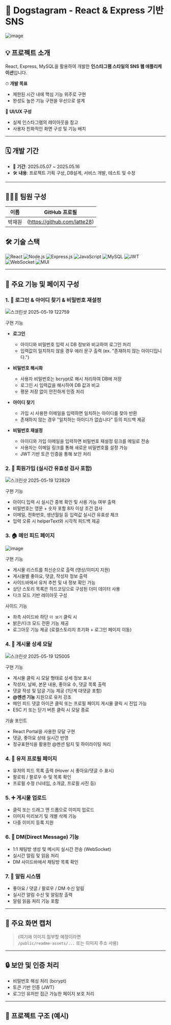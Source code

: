 # 🐾 Dogstagram - React & Express 기반 SNS

![image](https://github.com/user-attachments/assets/c70c265c-62ef-4700-b115-51382c5c3978)

## 💡 프로젝트 소개
React, Express, MySQL을 활용하여 개발한 **인스타그램 스타일의 SNS 웹 애플리케이션**입니다.

⏱ **개발 목표**  
- 제한된 시간 내에 핵심 기능 위주로 구현  
- 완성도 높은 기능 구현을 우선으로 설계  

🎨 **UI/UX 구성**  
- 실제 인스타그램의 레이아웃을 참고  
- 사용자 친화적인 화면 구성 및 기능 배치

---

## 🗓 개발 기간
- 📅 **기간**: 2025.05.07 ~ 2025.05.16  
- 🛠 **내용**: 프로젝트 기획 구상, DB설계, 서비스 개발, 테스트 및 수정
---

## 🧑‍🤝‍🧑 팀원 구성

| 이름     | GitHub 프로필                          |
|----------|----------------------------------------|
| 박재원   | (https://github.com/latte28) |

## 🛠️ 기술 스택

![React](https://img.shields.io/badge/React-61DAFB?style=for-the-badge&logo=react&logoColor=black)
![Node.js](https://img.shields.io/badge/Node.js-339933?style=for-the-badge&logo=node.js&logoColor=white)
![Express.js](https://img.shields.io/badge/Express.js-000000?style=for-the-badge&logo=express&logoColor=white)
![JavaScript](https://img.shields.io/badge/JavaScript-F7DF1E?style=for-the-badge&logo=javascript&logoColor=black)
![MySQL](https://img.shields.io/badge/MySQL-4479A1?style=for-the-badge&logo=mysql&logoColor=white)
![JWT](https://img.shields.io/badge/JWT-000000?style=for-the-badge&logo=jsonwebtokens&logoColor=white)
![WebSocket](https://img.shields.io/badge/WebSocket-010101?style=for-the-badge&logo=websocket&logoColor=white)
![MUI](https://img.shields.io/badge/MUI-007FFF?style=for-the-badge&logo=mui&logoColor=white)



---

## 📑 주요 기능 및 페이지 구성

### 1. 🔐 로그인 & 아이디 찾기 & 비밀번호 재설정

![스크린샷 2025-05-19 122759](https://github.com/user-attachments/assets/ee85d707-6a22-477e-b130-05d9797cad46)

구현 기능
- **로그인**
  - 아이디와 비밀번호 입력 시 DB 정보와 비교하여 로그인 처리
  - 입력값이 일치하지 않을 경우 에러 문구 출력 (ex. "존재하지 않는 아이디입니다.")
    
- **비밀번호 해시화**
  - 사용자 비밀번호는 bcrypt로 해시 처리하여 DB에 저장
  - 로그인 시 입력값을 해시하여 DB 값과 비교
  - 평문 저장 없이 안전하게 인증 처리
    
- **아이디 찾기**
  - 가입 시 사용한 이메일을 입력하면 일치하는 아이디를 찾아 반환
  - 존재하지 않는 경우 "일치하는 아이디가 없습니다" 등의 피드백 제공

- **비밀번호 재설정**
  - 아이디와 가입 이메일을 입력하면 비밀번호 재설정 링크를 메일로 전송
  - 사용자는 이메일 링크를 통해 새로운 비밀번호를 설정 가능
  - JWT 기반 토큰 인증을 통해 보안 처리

### 2. 🔐 회원가입 (실시간 유효성 검사 포함)
![스크린샷 2025-05-19 123829](https://github.com/user-attachments/assets/fd586004-4c00-48a2-9c20-08c628ba36ba)

구현 기능
  - 아이디 입력 시 실시간 중복 확인 및 사용 가능 여부 출력
  - 비밀번호는 영문 + 숫자 포함 8자 이상 조건 검사
  - 이메일, 전화번호, 생년월일 등 입력값 실시간 유효성 체크
  - 입력 오류 시 helperText와 시각적 피드백 제공



### 3. 🏠 메인 피드 페이지
![image](https://github.com/user-attachments/assets/3cfb4619-f454-4182-8184-6de4b7c20349)

구현 기능
  - 게시물 리스트를 최신순으로 출력 (영상/이미지 지원)
  - 게시물별 좋아요, 댓글, 작성자 정보 출력
  - 사이드바에서 유저 추천 및 내 정보 확인 가능
  - 상단 스토리 목록은 하드코딩으로 구성된 더미 데이터 사용
  - 다크 모드 기반 레이아웃 구성

사이드 기능
  - 좌측 사이드바 하단 `더 보기` 클릭 시
  - 밝은/다크 모드 전환 기능 제공
  - 로그아웃 기능 제공 (로컬스토리지 초기화 + 로그인 페이지 이동)

### 4. 📝 게시물 상세 모달
![스크린샷 2025-05-19 125005](https://github.com/user-attachments/assets/b4549b20-baee-4382-ae8e-a0408ad7c69e)

구현 기능
- 게시물 클릭 시 모달 형태로 상세 정보 표시
- 작성자, 날짜, 본문 내용, 좋아요 수, 댓글 목록 출력
- 댓글 작성 및 답글 기능 제공 (1단계 대댓글 포함)
- **@멘션 기능** 지원으로 유저 강조
- 메인 피드 댓글 아이콘 클릭 또는 프로필 페이지 게시물 클릭 시 진입 가능
- ESC 키 또는 닫기 버튼 클릭 시 모달 종료

기술 포인트
- React Portal을 사용한 모달 구현
- 댓글, 좋아요 상태 실시간 반영
- 정규표현식을 활용한 @멘션 탐지 및 하이라이팅 처리

### 4. 👤 유저 프로필 페이지
- 유저의 피드 목록 출력 (Hover 시 좋아요/댓글 수 표시)
- 팔로워 / 팔로우 수 및 목록 확인
- 프로필 수정 (닉네임, 소개글, 프로필 사진 등)

### 5. ➕ 게시물 업로드
- 클릭 또는 드래그 앤 드롭으로 이미지 업로드
- 이미지 미리보기 및 개별 삭제 기능
- 다중 이미지 등록 지원

### 6. 💬 DM(Direct Message) 기능
- 1:1 채팅방 생성 및 메시지 실시간 전송 (WebSocket)
- 실시간 알림 및 읽음 처리
- DM 사이드바에서 채팅방 목록 확인

### 7. 🔔 알림 시스템
- 좋아요 / 댓글 / 팔로우 / DM 수신 알림
- 실시간 알림 수신 및 알림창 출력
- 알림 읽음 처리 기능 포함

---

## 📸 주요 화면 캡처

> (여기에 이미지 첨부할 예정이라면  
> `/public/readme-assets/...` 또는 이미지 주소 사용)

---

## 🔒 보안 및 인증 처리
- 비밀번호 해싱 처리 (bcrypt)
- 토큰 기반 인증 (JWT)
- 로그인 유저만 접근 가능한 페이지 보호 처리

---

## 📁 프로젝트 구조 (예시)

